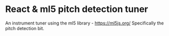# React & ml5 pitch detection tuner

An instrument tuner using the ml5 library -
https://ml5js.org/
Specifically the pitch detection bit. 

